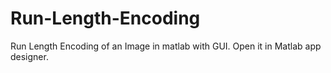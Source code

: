 # Run-Length-Encoding
Run Length Encoding of an Image in matlab with GUI.
Open it in Matlab app designer.

